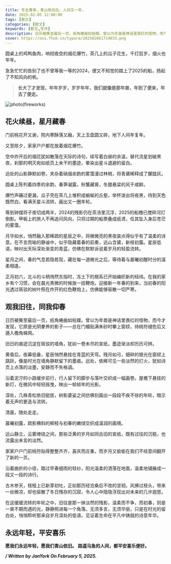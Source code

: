 ```yaml
---
title: 冬去春来，青山依旧在，人间又一年。
date: 2025-02-05 12:00:00
tags: [散文]
categories: [散文]
keywords: [散文,写作]
description: 日历被撕至最后一页，纸角蜷曲如枯蝶。曾以为年兽是神话里畏红的怪物，而今才发现，它原是光阴豢养的影子——总在门楣贴满朱砂时攀上窗棂，待桃符褪色后又遁入檐角蛛网。
cover: https://oss.fhub.cn/typora/202502061714035.png
---
```


圆桌上的鸡鸭鱼肉，响彻夜空的烟花爆竹，茶几上的瓜子花生，千灯启岁，烟火也年年。

急急忙忙的告别了也不曾等我一等的2024，便又不知觉的踏上了2025的船，扬起了不知风向的帆。

> **长大了才发现，年年岁岁，岁岁年年，我们就像是那年兽，年到了便来，年去了便走。**

![photo(fireworks)](https://oss.fhub.cn/typora/202502061714035.png)

## 花火续昼，星月藏春

门前桃花开又谢，院内寒酥落又融，天上玉盘圆又碎，地下人间年复年。

又至除夕，家家户户都在放着烟花爆竹。

空中炸开后的烟花犹如散落在天际的诗句，续写着白昼的余温，替代流星划破黑夜，刹那的明灭宛如纸页上未干的墨迹，晕染出星斗退避的留白。

远处的山影静默如卷，夹杂着硝烟余韵的雾霭漫过林梢，将青黛稀释成了朦胧灰。

圆桌上陈列着四季的余韵，春笋凝露，秋蟹藏膏，冬腊悬梁的风干咸鲜。

爆竹声碾过更漏，瓜子壳在茶几上堆积成蜿蜒的丘壑，举杯泼出将夜黑，待到天色既然白，看满天星斗流转，画出又一圈年轮。  

等到钟摆将子夜切成两半，2024的残影仍在茶汤里沉浮，2025的船橹已搅碎河灯倒影。甲板上的旅人不再追问风向，只将过期的船票叠成纸鸢，任其坠入身后苍茫的雾霭。  

月华如水，悄然融入那稀疏的星辰之中，将微微亮的黑夜装点得似乎有了温柔的诗意。在不言而喻的静谧中，似乎隐藏着春的前奏，远山含黛，新枝初露。星辰低语，映衬出天际深处渐变的青蓝，仿佛在默默诉说着岁月的轻盈流转。

星月之间，春的气息若隐若现，藏在每一道微光之后，等待着与晨曦初醒时分的温柔相逢。

正月初六，北斗的斗柄悄然东指时，冻土下的根系已开始编织新的经纬。在我的家乡有个习惯，会在晨光熹微的时候放一挂鞭炮，迎接新一年春的到来，当初春的阳光透过斑驳的树叶照在炸开的红色鞭炮上，仿佛能够驱散一切严寒。

## 观我旧往，同我仰春

日历被撕至最后一页，纸角蜷曲如枯蝶。曾以为年兽是神话里畏红的怪物，而今才发现，它原是光阴豢养的影子——总在门楣贴满朱砂时攀上窗棂，待桃符褪色后又遁入檐角蛛网。

旧日的痕迹沉淀在斑驳的墙角，犹如一卷未尽的宣纸，墨迹渐淡却历历可辨。

黄昏后，夜幕低垂，星辰悄然悬挂在青蓝的天穹。残月如弓，细碎的银光在窗棂上跳跃，像是时光在墙角静默留下的墨痕。远处，依稀可见一些淡然的灯火，犹如诗页上点落的淡墨，安静而不失格调。

沿着泥泞的小路缓步前行，行人留下的脚步与落叶交织成一幅画卷。屋檐下悬挂的新灯，在微风中轻轻摇曳，映出一帧帧年的光影。

深处，几株青松依旧挺拔，树影婆娑之间仿佛刻画出一段段不疾不徐的年轮，暗示着无声的更迭与流转。

清晨，随处走走。

晨曦初露，疏影横斜的柳枝与初春的嫩绿交织成温润的画境。

远山静立，云雾缭绕之间，那些泛黄的岁月如同古旧的宣纸，既有过往的沉稳，也流露出未言的淡然。

家家户户门前桃符贴得整整齐齐，喜庆而庄重，而岁月又偷偷在我们不经意间翻开了新的一页。

沿着曲折的小径，踏过早春细雨的轻纱，阳光温柔的洒落在地面，温柔地铺展成一段又一段的诗行。

古木参天，枝桠上已新芽初吐，正如那历经沧桑后不改的坚韧。风拂过枝头，带来一丝微凉，却也驱散了冬日残存的沉寂，令人心中隐隐浮现出对未来的几许遐思。

在这缓缓流转的年轮之中，旧往是那一抹淡然的残影，温柔而不争，而初春，则是一束不期而遇的光，静静照进每一个角落。无须多言，无须华丽，只是在时光的留白处，悄悄聆听那来自岁月深处的低语，见证着生命在平凡中铸就的诗意年华。

## 永远年轻，平安喜乐

**愿我们永远年轻，愿我们青山依旧。**
**路遥马急的人间，都平安喜乐便好。**

***/ Written by JanYork On February 5, 2025.***
